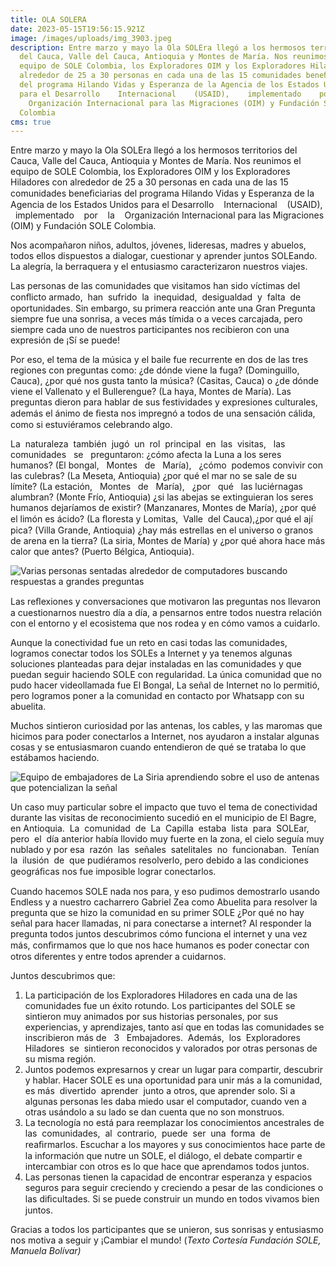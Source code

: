 ```yaml
---
title: OLA SOLERA
date: 2023-05-15T19:56:15.921Z
image: /images/uploads/img_3903.jpeg
description: Entre marzo y mayo la Ola SOLEra llegó a los hermosos territorios
  del Cauca, Valle del Cauca, Antioquia y Montes de María. Nos reunimos el
  equipo de SOLE Colombia, los Exploradores OIM y los Exploradores Hiladores con
  alrededor de 25 a 30 personas en cada una de las 15 comunidades beneﬁciarias
  del programa Hilando Vidas y Esperanza de la Agencia de los Estados Unidos
  para el Desarrollo    Internacional    (USAID),    implementado    por    la 
    Organización Internacional para las Migraciones (OIM) y F﻿undación SOLE
  Colombia
cms: true
---
```

Entre marzo y mayo la Ola SOLEra llegó a los hermosos territorios del Cauca, Valle del Cauca, Antioquia y Montes de María. Nos reunimos el equipo de SOLE Colombia, los Exploradores OIM y los Exploradores Hiladores con alrededor de 25 a 30 personas en cada una de las 15 comunidades beneﬁciarias del programa Hilando Vidas y Esperanza de la Agencia de los Estados Unidos para el Desarrollo    Internacional    (USAID),    implementado    por    la    Organización Internacional para las Migraciones (OIM) y F﻿undación SOLE Colombia.

Nos acompañaron niños, adultos, jóvenes, lideresas, madres y abuelos, todos ellos dispuestos a dialogar, cuestionar y aprender juntos SOLEando. La alegría, la berraquera y el entusiasmo caracterizaron nuestros viajes.

Las personas de las comunidades que visitamos han sido víctimas del conﬂicto armado,  han  sufrido  la  inequidad,  desigualdad  y  falta  de oportunidades. Sin embargo, su primera reacción ante una Gran Pregunta siempre fue una sonrisa, a veces más tímida o a veces carcajada, pero siempre cada uno de nuestros participantes nos recibieron con una expresión de ¡Sí se puede!

Por eso, el tema de la música y el baile fue recurrente en dos de las tres regiones con preguntas como: ¿de dónde viene la fuga? (Dominguillo, Cauca), ¿por qué nos gusta tanto la música? (Casitas, Cauca) o ¿de dónde viene el Vallenato y el Bullerengue? (La haya, Montes de María). Las preguntas dieron para hablar de sus festividades y expresiones culturales, además el ánimo de ﬁesta nos impregnó a todos de una sensación cálida, como si estuviéramos celebrando algo.

La  naturaleza  también  jugó  un  rol  principal  en  las  visitas,   las   comunidades   se   preguntaron: ¿cómo afecta la Luna a los seres humanos? (El bongal,   Montes   de   María),   ¿cómo  podemos convivir con las culebras? (La Meseta, Antioquia) ¿por qué el mar no se sale de su límite? (La estación,   Montes   de   María),   ¿por   qué   las luciérnagas alumbran? (Monte Frío, Antioquia) ¿si las abejas se extinguieran los seres humanos dejaríamos de existir? (Manzanares, Montes de María), ¿por qué el limón es ácido? (La ﬂoresta y Lomitas,  Valle  del Cauca),¿por qué el ají pica? (Villa Grande, Antioquia) ¿hay más estrellas en el universo o granos de arena en la tierra? (La siria, Montes de María) y ¿por qué ahora hace más calor que antes? (Puerto Bélgica, Antioquia). 

![Varias personas sentadas alrededor de computadores buscando respuestas a grandes preguntas](/images/uploads/img_4126.jpeg "Varias personas sentadas alrededor de computadores buscando respuestas a grandes preguntas")

Las reﬂexiones y conversaciones que motivaron las preguntas nos llevaron a cuestionarnos nuestro día a día, a pensarnos entre todos nuestra relación con el entorno y el ecosistema que nos rodea y en cómo vamos a cuidarlo.

Aunque la conectividad fue un reto en casi todas las comunidades, logramos conectar todos los SOLEs a Internet y ya tenemos algunas soluciones planteadas para dejar instaladas en las comunidades y que puedan seguir haciendo SOLE con regularidad. La única comunidad que no pudo hacer videollamada fue El Bongal, La señal de Internet no lo permitió, pero logramos poner a la comunidad en contacto por Whatsapp con su abuelita.

Muchos sintieron curiosidad por las antenas, los cables, y las maromas que hicimos para poder conectarlos a Internet, nos ayudaron a instalar algunas cosas y se entusiasmaron cuando entendieron de qué se trataba lo que estábamos haciendo.

![Equipo de embajadores de La Siria aprendiendo sobre el uso de antenas que potencializan la señal](/images/uploads/img_4161.jpeg "Equipo de embajadores de La Siria aprendiendo sobre el uso de antenas que potencializan la señal")

Un caso muy particular sobre el impacto que tuvo el tema de conectividad durante las visitas de reconocimiento sucedió en el municipio de El Bagre, en Antioquia.  La  comunidad  de  La  Capilla  estaba  lista  para  SOLEar,  pero  el  día anterior había llovido muy fuerte en la zona, el cielo seguía muy nublado y por esa  razón  las  señales  satelitales  no  funcionaban.  Tenían  la  ilusión  de  que pudiéramos resolverlo, pero debido a las condiciones geográﬁcas nos fue imposible lograr conectarlos.

Cuando hacemos SOLE nada nos para, y eso pudimos demostrarlo usando Endless y a nuestro cacharrero Gabriel Zea como Abuelita para resolver la pregunta que se hizo la comunidad en su primer SOLE ¿Por qué no hay señal para hacer llamadas, ni para conectarse a internet? Al responder la pregunta todos juntos descubrimos cómo funciona el internet y una vez más, conﬁrmamos que lo que nos hace humanos es poder conectar con otros diferentes y entre todos aprender a cuidarnos.

Juntos descubrimos que:

1. La participación de los Exploradores Hiladores en cada una de las comunidades fue un éxito rotundo. Los participantes del SOLE se sintieron muy animados por sus historias personales, por sus experiencias, y aprendizajes, tanto así que en todas las comunidades se inscribieron más de   3   Embajadores.  Además,  los  Exploradores  Hiladores  se  sintieron reconocidos y valorados por otras personas de su misma región.
2. Juntos podemos expresarnos y crear un lugar para compartir, descubrir y hablar. Hacer SOLE es una oportunidad para unir más a la comunidad, es más  divertido  aprender  junto a otros, que aprender solo. Si a algunas personas les daba miedo usar el computador, cuando ven a otras usándolo a su lado se dan cuenta que no son monstruos.
3. La tecnología no está para reemplazar los conocimientos ancestrales de las  comunidades,  al  contrario,  puede  ser  una  forma  de  reaﬁrmarlos. Escuchar a los mayores y sus conocimientos hace parte de la información que nutre un SOLE, el diálogo, el debate compartir e intercambiar con otros es lo que hace que aprendamos todos juntos.
4. Las personas tienen la capacidad de encontrar esperanza y espacios seguros para seguir creciendo y creciendo a pesar de las condiciones o las diﬁcultades. Si se puede construir un mundo en todos vivamos bien juntos.

Gracias a todos los participantes que se unieron, sus sonrisas y entusiasmo nos motiva a seguir y ¡Cambiar el mundo! (*Texto Cortesía Fundación SOLE, Manuela Bolívar)*